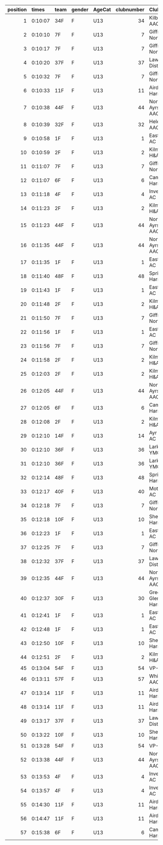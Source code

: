 |   position | times   | team   | gender   | AgeCat   |   clubnumber | Club name                  | Website                               |
|-----------:|:--------|:-------|:---------|:---------|-------------:|:---------------------------|:--------------------------------------|
|          1 | 0:10:07 | 34F    | F        | U13      |           34 | Kilbarchan AAC             | https://kilbarchanaac.org.uk/         |
|          2 | 0:10:10 | 7F     | F        | U13      |            7 | Giffnock North AC          | https://www.giffnocknorth.co.uk/      |
|          3 | 0:10:17 | 7F     | F        | U13      |            7 | Giffnock North AC          | https://www.giffnocknorth.co.uk/      |
|          4 | 0:10:20 | 37F    | F        | U13      |           37 | Law & District AAC         | http://www.lawaac.co.uk/              |
|          5 | 0:10:32 | 7F     | F        | U13      |            7 | Giffnock North AC          | https://www.giffnocknorth.co.uk/      |
|          6 | 0:10:33 | 11F    | F        | U13      |           11 | Airdrie Harriers           | http://airdrieharriers.org/           |
|          7 | 0:10:38 | 44F    | F        | U13      |           44 | North Ayrshire AAC         | https://naathletics.co.uk/            |
|          8 | 0:10:39 | 32F    | F        | U13      |           32 | Helensburgh AAC            | nan                                   |
|          9 | 0:10:58 | 1F     | F        | U13      |            1 | East Kilbride AC           | http://www.ekac.org.uk/               |
|         10 | 0:10:59 | 2F     | F        | U13      |            2 | Kilmarnock H&AC            | http://www.kilmarnockharriers.com/    |
|         11 | 0:11:07 | 7F     | F        | U13      |            7 | Giffnock North AC          | https://www.giffnocknorth.co.uk/      |
|         12 | 0:11:07 | 6F     | F        | U13      |            6 | Cambuslang Harriers        | https://cambuslangharriers.org/       |
|         13 | 0:11:18 | 4F     | F        | U13      |            4 | Inverclyde AC              | https://www.inverclydeac.org/         |
|         14 | 0:11:23 | 2F     | F        | U13      |            2 | Kilmarnock H&AC            | http://www.kilmarnockharriers.com/    |
|         15 | 0:11:23 | 44F    | F        | U13      |           44 | North Ayrshire AAC         | https://naathletics.co.uk/            |
|         16 | 0:11:35 | 44F    | F        | U13      |           44 | North Ayrshire AAC         | https://naathletics.co.uk/            |
|         17 | 0:11:35 | 1F     | F        | U13      |            1 | East Kilbride AC           | http://www.ekac.org.uk/               |
|         18 | 0:11:40 | 48F    | F        | U13      |           48 | Springburn Harriers        | https://www.springburnharriers.co.uk/ |
|         19 | 0:11:43 | 1F     | F        | U13      |            1 | East Kilbride AC           | http://www.ekac.org.uk/               |
|         20 | 0:11:48 | 2F     | F        | U13      |            2 | Kilmarnock H&AC            | http://www.kilmarnockharriers.com/    |
|         21 | 0:11:50 | 7F     | F        | U13      |            7 | Giffnock North AC          | https://www.giffnocknorth.co.uk/      |
|         22 | 0:11:56 | 1F     | F        | U13      |            1 | East Kilbride AC           | http://www.ekac.org.uk/               |
|         23 | 0:11:56 | 7F     | F        | U13      |            7 | Giffnock North AC          | https://www.giffnocknorth.co.uk/      |
|         24 | 0:11:58 | 2F     | F        | U13      |            2 | Kilmarnock H&AC            | http://www.kilmarnockharriers.com/    |
|         25 | 0:12:03 | 2F     | F        | U13      |            2 | Kilmarnock H&AC            | http://www.kilmarnockharriers.com/    |
|         26 | 0:12:05 | 44F    | F        | U13      |           44 | North Ayrshire AAC         | https://naathletics.co.uk/            |
|         27 | 0:12:05 | 6F     | F        | U13      |            6 | Cambuslang Harriers        | https://cambuslangharriers.org/       |
|         28 | 0:12:08 | 2F     | F        | U13      |            2 | Kilmarnock H&AC            | http://www.kilmarnockharriers.com/    |
|         29 | 0:12:10 | 14F    | F        | U13      |           14 | Ayr Seaforth AC            | https://www.ayrseaforth.co.uk/        |
|         30 | 0:12:10 | 36F    | F        | U13      |           36 | Larkhall YMCA              | https://www.larkhallymcaharriers.org  |
|         31 | 0:12:10 | 36F    | F        | U13      |           36 | Larkhall YMCA              | https://www.larkhallymcaharriers.org  |
|         32 | 0:12:14 | 48F    | F        | U13      |           48 | Springburn Harriers        | https://www.springburnharriers.co.uk/ |
|         33 | 0:12:17 | 40F    | F        | U13      |           40 | Motherwell AC              | https://motherwellac.com/             |
|         34 | 0:12:18 | 7F     | F        | U13      |            7 | Giffnock North AC          | https://www.giffnocknorth.co.uk/      |
|         35 | 0:12:18 | 10F    | F        | U13      |           10 | Shettleston Harriers       | http://shettlestonharriers.org.uk/    |
|         36 | 0:12:23 | 1F     | F        | U13      |            1 | East Kilbride AC           | http://www.ekac.org.uk/               |
|         37 | 0:12:25 | 7F     | F        | U13      |            7 | Giffnock North AC          | https://www.giffnocknorth.co.uk/      |
|         38 | 0:12:32 | 37F    | F        | U13      |           37 | Law & District AAC         | http://www.lawaac.co.uk/              |
|         39 | 0:12:35 | 44F    | F        | U13      |           44 | North Ayrshire AAC         | https://naathletics.co.uk/            |
|         40 | 0:12:37 | 30F    | F        | U13      |           30 | Greenock Glenpark Harriers | https://greenockglenparkharriers.com/ |
|         41 | 0:12:41 | 1F     | F        | U13      |            1 | East Kilbride AC           | http://www.ekac.org.uk/               |
|         42 | 0:12:48 | 1F     | F        | U13      |            1 | East Kilbride AC           | http://www.ekac.org.uk/               |
|         43 | 0:12:50 | 10F    | F        | U13      |           10 | Shettleston Harriers       | http://shettlestonharriers.org.uk/    |
|         44 | 0:12:51 | 2F     | F        | U13      |            2 | Kilmarnock H&AC            | http://www.kilmarnockharriers.com/    |
|         45 | 0:13:04 | 54F    | F        | U13      |           54 | VP-Glasgow                 | https://www.vp-glasgow.com            |
|         46 | 0:13:11 | 57F    | F        | U13      |           57 | Whitemoss AAC              | https://whitemossaac.co.uk/           |
|         47 | 0:13:14 | 11F    | F        | U13      |           11 | Airdrie Harriers           | http://airdrieharriers.org/           |
|         48 | 0:13:14 | 11F    | F        | U13      |           11 | Airdrie Harriers           | http://airdrieharriers.org/           |
|         49 | 0:13:17 | 37F    | F        | U13      |           37 | Law & District AAC         | http://www.lawaac.co.uk/              |
|         50 | 0:13:22 | 10F    | F        | U13      |           10 | Shettleston Harriers       | http://shettlestonharriers.org.uk/    |
|         51 | 0:13:28 | 54F    | F        | U13      |           54 | VP-Glasgow                 | https://www.vp-glasgow.com            |
|         52 | 0:13:38 | 44F    | F        | U13      |           44 | North Ayrshire AAC         | https://naathletics.co.uk/            |
|         53 | 0:13:53 | 4F     | F        | U13      |            4 | Inverclyde AC              | https://www.inverclydeac.org/         |
|         54 | 0:13:57 | 4F     | F        | U13      |            4 | Inverclyde AC              | https://www.inverclydeac.org/         |
|         55 | 0:14:30 | 11F    | F        | U13      |           11 | Airdrie Harriers           | http://airdrieharriers.org/           |
|         56 | 0:14:47 | 11F    | F        | U13      |           11 | Airdrie Harriers           | http://airdrieharriers.org/           |
|         57 | 0:15:38 | 6F     | F        | U13      |            6 | Cambuslang Harriers        | https://cambuslangharriers.org/       |